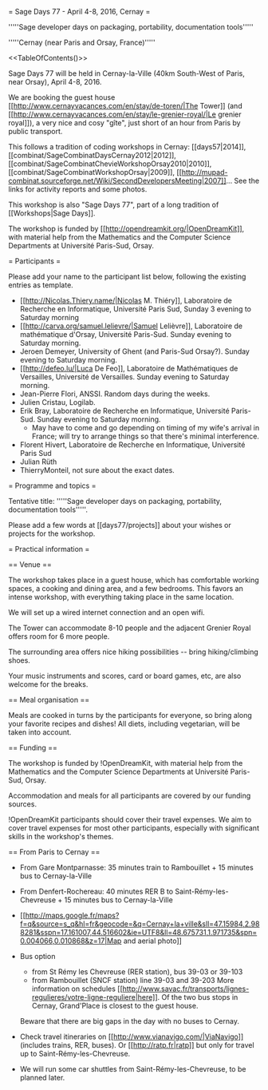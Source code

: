 = Sage Days 77 - April 4-8, 2016, Cernay =

'''''Sage developer days on packaging, portability, documentation tools'''''

'''''Cernay (near Paris and Orsay, France)'''''

<<TableOfContents()>>

Sage Days 77 will be held in Cernay-la-Ville (40km South-West of Paris, near Orsay), April 4-8, 2016.

We are booking the guest house
[[http://www.cernayvacances.com/en/stay/de-toren/|The Tower]] (and
[[http://www.cernayvacances.com/en/stay/le-grenier-royal/|Le grenier royal]]),
a very nice and cosy "gîte", just short of an hour from Paris by public transport.

This follows a tradition of coding workshops in Cernay:
[[days57|2014]],
[[combinat/SageCombinatDaysCernay2012|2012]],
[[combinat/SageCombinatChevieWorkshopOrsay2010|2010]],
[[combinat/SageCombinatWorkshopOrsay|2009]], 
[[http://mupad-combinat.sourceforge.net/Wiki/SecondDevelopersMeeting|2007]]...
See the links for activity reports and some photos.

This workshop is also "Sage Days 77", part of a long tradition of [[Workshops|Sage Days]].

The workshop is funded by [[http://opendreamkit.org/|OpenDreamKit]], with material help
from the Mathematics and the Computer Science Departments at Université Paris-Sud, Orsay.

= Participants =

Please add your name to the participant list below, following the existing entries as template.

 * [[http://Nicolas.Thiery.name/|Nicolas M. Thiéry]], Laboratoire de Recherche en Informatique, Université Paris Sud, Sunday 3 evening to Saturday morning
 * [[http://carva.org/samuel.lelievre/|Samuel Lelièvre]], Laboratoire de mathématique d'Orsay, Université Paris-Sud. Sunday evening to Saturday morning.
 * Jeroen Demeyer, University of Ghent (and Paris-Sud Orsay?). Sunday evening to Saturday morning.
 * [[http://defeo.lu/|Luca De Feo]], Laboratoire de Mathématiques de Versailles, Université de Versailles. Sunday evening to Saturday morning.
 * Jean-Pierre Flori, ANSSI. Random days during the weeks.
 * Julien Cristau, Logilab.
 * Erik Bray, Laboratoire de Recherche en Informatique, Université Paris-Sud. Sunday evening to Saturday morning.
   * May have to come and go depending on timing of my wife's arrival in France; will try to arrange things so that there's minimal interference.
 * Florent Hivert, Laboratoire de Recherche en Informatique, Université Paris Sud
 * Julian Rüth
 * ThierryMonteil, not sure about the exact dates.

= Programme and topics =

Tentative title: '''''Sage developer days on packaging, portability, documentation tools'''''.

Please add a few words at [[days77/projects]] about your wishes or projects for the workshop.

= Practical information =

== Venue ==

The workshop takes place in a guest house, which has comfortable working spaces,
a cooking and dining area, and a few bedrooms. This favors an intense workshop,
with everything taking place in the same location.

We will set up a wired internet connection and an open wifi.

The Tower can accommodate 8-10 people and the adjacent
Grenier Royal offers room for 6 more people.

The surrounding area offers nice hiking possibilities -- bring hiking/climbing shoes.

Your music instruments and scores, card or board games, etc, are also welcome for the breaks.

== Meal organisation ==

Meals are cooked in turns by the participants for everyone, so bring along your
favorite recipes and dishes! All diets, including vegetarian, will be taken into
account.

== Funding ==

The workshop is funded by !OpenDreamKit, with material help from
the Mathematics and the Computer Science Departments at Université Paris-Sud, Orsay.

Accommodation and meals for all participants are covered by our funding sources.

!OpenDreamKit participants should cover their travel expenses.
We aim to cover travel expenses for most other participants,
especially with significant skills in the workshop's themes.

== From Paris to Cernay ==

 * From Gare Montparnasse: 35 minutes train to Rambouillet + 15 minutes bus to Cernay-la-Ville
 * From Denfert-Rochereau: 40 minutes RER B to Saint-Rémy-les-Chevreuse + 15 minutes bus to Cernay-la-Ville
 * [[http://maps.google.fr/maps?f=q&source=s_q&hl=fr&geocode=&q=Cernay+la+ville&sll=47.15984,2.988281&sspn=17.161007,44.516602&ie=UTF8&ll=48.675731,1.971735&spn=0.004066,0.010868&z=17|Map and aerial photo]]

 * Bus option
    * from St Rémy les Chevreuse (RER station), bus 39-03 or 39-103
    * from Rambouillet (SNCF station) line 39-03 and 39-203
   More information on schedules [[http://www.savac.fr/transports/lignes-regulieres/votre-ligne-reguliere|here]].
   Of the two bus stops in Cernay, Grand'Place is closest to the guest house.

   Beware that there are big gaps in the day with no buses to Cernay.

 * Check travel itineraries on [[http://www.vianavigo.com/|ViaNavigo]] (includes trains, RER, buses).
   Or [[http://ratp.fr|ratp]] but only for travel up to Saint-Rémy-les-Chevreuse.

 * We will run some car shuttles from Saint-Rémy-les-Chevreuse, to be planned later.
